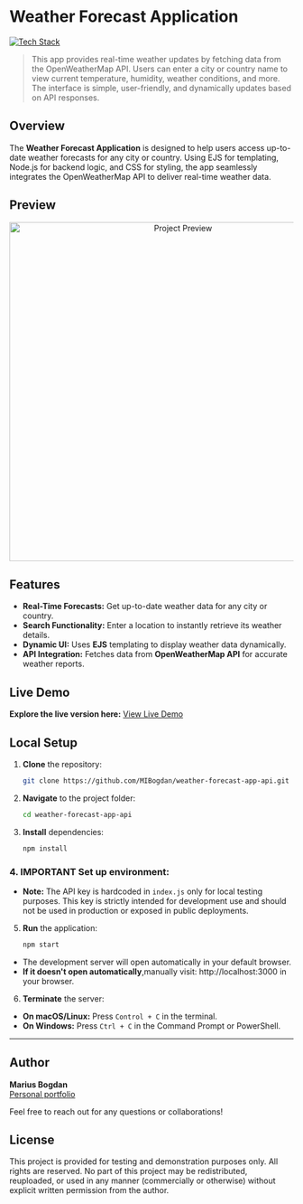 # Weather Forecast Application


[![Tech Stack](https://img.shields.io/badge/EJS%20%7C%20CSS%20%7C%20JavaScript%20%7C%20Node.js-black?style=flat-square)](#)
> This app provides real-time weather updates by fetching data from the OpenWeatherMap API. Users can enter a city or country name to view current temperature, humidity, weather conditions, and more. The interface is simple, user-friendly, and dynamically updates based on API responses.


## Overview

The **Weather Forecast Application** is designed to help users access up-to-date weather forecasts for any city or country. Using EJS for templating, Node.js for backend logic, and CSS for styling, the app seamlessly integrates the OpenWeatherMap API to deliver real-time weather data.

## Preview

<p align="center">
  <img src="preview.png" alt="Project Preview" width="600">
</p>

## Features

- **Real-Time Forecasts:** Get up-to-date weather data for any city or country.
- **Search Functionality:** Enter a location to instantly retrieve its weather details.
- **Dynamic UI:** Uses **EJS** templating to display weather data dynamically.
- **API Integration:** Fetches data from **OpenWeatherMap API** for accurate weather reports.

## Live Demo

**Explore the live version here:** [View Live Demo](https://marius-bogdan.com/projects/weather-forecast-app-api/)

## Local Setup

1. **Clone** the repository:
   ```bash
   git clone https://github.com/MIBogdan/weather-forecast-app-api.git
   ```
2. **Navigate** to the project folder:
   ```bash
   cd weather-forecast-app-api
   ```
3. **Install** dependencies:
   ```bash
   npm install
   ```

### 4. **IMPORTANT** Set up environment:
- **Note:** The API key is hardcoded in `index.js` only for local testing purposes. This key is strictly intended for development use and should not be used in production or exposed in public deployments.

5. **Run** the application:
   ```bash
   npm start
   ```
- The development server will open automatically in your default browser.
- **If it doesn't open automatically**,manually visit: http://localhost:3000 in your browser.

6. **Terminate** the server:
- **On macOS/Linux:** Press `Control + C` in the terminal. 
- **On Windows:** Press `Ctrl + C` in the Command Prompt or PowerShell. 
---

## Author

**Marius Bogdan**  
[Personal portfolio](https://marius-bogdan.com/)

Feel free to reach out for any questions or collaborations!

## License

This project is provided for testing and demonstration purposes only. All rights are reserved. No part of this project may be redistributed, reuploaded, or used in any manner (commercially or otherwise) without explicit written permission from the author.
